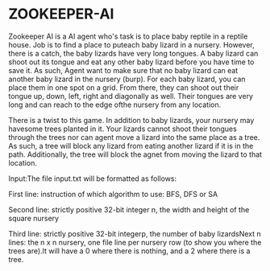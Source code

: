 # ZOOKEEPER-AI
Zookeeper AI is a AI agent who's task is to place baby reptile in a reptile house. Job is to find a place to puteach baby lizard in a nursery. However, there is a catch, the baby lizards have very long tongues. A baby lizard can shoot out its tongue and eat any other baby lizard before you have time to save it. As such, Agent want to make sure that no baby lizard can eat another baby lizard in the nursery (burp).  For each baby lizard, you can place them in one spot on a grid. From there, they can shoot out their tongue up, down, left, right and diagonally as well. Their tongues are very long and can reach to the edge ofthe nursery from any location.

There is a twist to this game. In addition to baby lizards, your nursery may havesome trees planted in it. Your lizards cannot shoot their tongues through the trees nor can agent move a lizard into the same place as a tree. As such, a tree will block any lizard from eating another lizard if it is in the path. Additionally, the tree will block the agnet from moving the lizard to that location.

Input:The file input.txt will be formatted as follows:

First line: instruction of which algorithm to use: BFS, DFS or SA

Second line: strictly positive 32-bit integer n, the width and height of the square nursery

Third line: strictly positive 32-bit integerp, the number of baby lizardsNext n lines: the n x n nursery, one file line per nursery row (to show you where the trees are).It will have a 0 where there is nothing, and a 2 where there is a tree.
